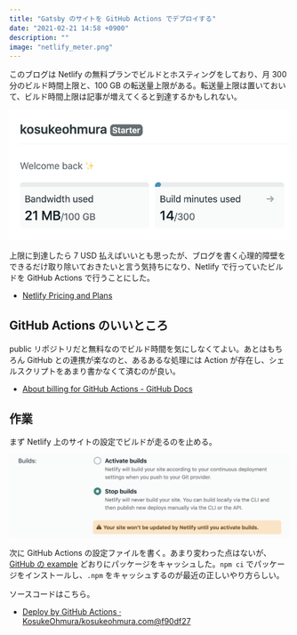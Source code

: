 ```yaml
---
title: "Gatsby のサイトを GitHub Actions でデプロイする"
date: "2021-02-21 14:58 +0900"
description: ""
image: "netlify_meter.png"
---
```


このブログは Netlify の無料プランでビルドとホスティングをしており、月 300 分のビルド時間上限と、100 GB の転送量上限がある。転送量上限は置いておいて、ビルド時間上限は記事が増えてくると到達するかもしれない。

![Netlify にログインすると無料枠の残量が確認できる](netlify_meter.png)

上限に到達したら 7 USD 払えばいいとも思ったが、ブログを書く心理的障壁をできるだけ取り除いておきたいと言う気持ちになり、Netlify で行っていたビルドを GitHub Actions で行うことにした。

- [Netlify Pricing and Plans](https://www.netlify.com/pricing/)

## GitHub Actions のいいところ

public リポジトリだと無料なのでビルド時間を気にしなくてよい。あとはもちろん GitHub との連携が楽なのと、あるあるな処理には Action が存在し、シェルスクリプトをあまり書かなくて済むのが良い。

- [About billing for GitHub Actions - GitHub Docs](https://docs.github.com/en/github/setting-up-and-managing-billing-and-payments-on-github/about-billing-for-github-actions#about-billing-for-github-actions)

## 作業

まず Netlify 上のサイトの設定でビルドが走るのを止める。

![このラジオボタンをこうする](netlify_stop_build.png)

次に GitHub Actions の設定ファイルを書く。あまり変わった点はないが、[GitHub の example](https://github.com/actions/cache/blob/main/examples.md#node---npm) どおりにパッケージをキャッシュした。`npm ci` でパッケージをインストールし、`.npm` をキャッシュするのが最近の正しいやり方らしい。

ソースコードはこちら。

- [Deploy by GitHub Actions · KosukeOhmura/kosukeohmura.com@f90df27](https://github.com/KosukeOhmura/kosukeohmura.com/commit/f90df2785d36edd97ddba904604ca0759b672100)
